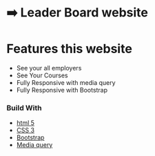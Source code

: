 # ➡️ Leader Board website

<!-- why this website -->
<h1>Features this website</h1>
<ul>
  <li>See your all employers</li>
  <li>See Your Courses</li>
  <li>Fully Responsive with media query</li>
  <li>Fully Responsive with Bootstrap</li>
  </ul>

### Build With
* [html 5](https://html.com/)
* [CSS 3](https://css.com/)
* [Bootstrap](https://bootstrap.com/)
* [Media query](https://media-query.com/)
